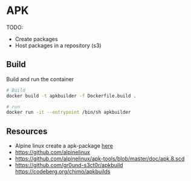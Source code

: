 # APK

TODO:

- Create packages
- Host packages in a repository (s3)

## Build

Build and run the container

```sh
# Build 
docker build -t apkbuilder -f Dockerfile.build .

# run
docker run -it --entrypoint /bin/sh apkbuilder
```

## Resources

- Alpine linux create a apk-package [here](https://stackoverflow.com/questions/59684341/alpine-linux-create-a-apk-package)
- https://github.com/alpinelinux
- https://github.com/alpinelinux/apk-tools/blob/master/doc/apk.8.scd
- https://github.com/gr0und-s3ct0r/apkbuild
https://codeberg.org/chimo/apkbuilds
